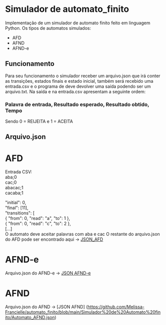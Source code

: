 # Simulador de automato_finito
Implementação de um simulador de automato finito feito em linguagem Python.
Os tipos de automatos simulados:
- AFD
- AFND
- AFND-e

## Funcionamento
Para seu funcionamento o simulador receber um arquivo.json que irá conter as transições, estados finais e estado inicial, também será recebido uma entrada.csv e o programa de deve devolver uma saída podendo ser um arquivo.txt. 
Na saída e na entrada.csv apresentam a seguinte ordem:
### Palavra de entrada, Resultado esperado, Resultado obtido, Tempo
Sendo 0 = REIJEITA
e 1 = ACEITA

## Arquivo.json 
# AFD   
Entrada CSV:  
aba;0  
cac;0  
abacac;1  
cacaba;1  

"initial": 0,  
"final": [11],  
"transitions": [  
{ "from": 0, "read": "a", "to": 1 },  
{ "from": 0, "read": "c", "to": 2 },  
[...]  
O automato deve aceitar palavras com aba e cac 
O restante do arquivo.json do AFD pode ser encontrado aqui -> [JSON_AFD](https://github.com/Melissa-Francielle/automato_finito/blob/main/Simulador%20de%20Automato%20finito/automato_AFD.json)

# AFND-e 

Arquivo.json do AFND-e -> [JSON AFND-e](https://github.com/Melissa-Francielle/automato_finito/blob/main/Simulador%20de%20Automato%20finito/Automato_AFND_e.json) 

# AFND 
Arquivo.json do AFND -> [JSON AFND] (https://github.com/Melissa-Francielle/automato_finito/blob/main/Simulador%20de%20Automato%20finito/Automato_AFND.json)


